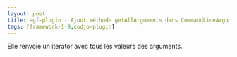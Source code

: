 ```yaml
---
layout: post
title: agf-plugin - Ajout méthode getAllArguments dans CommandLineArguments
tags: [framework-1-9,codjo-plugin]
---
```

Elle renvoie un iterator avec tous les valeurs des arguments.